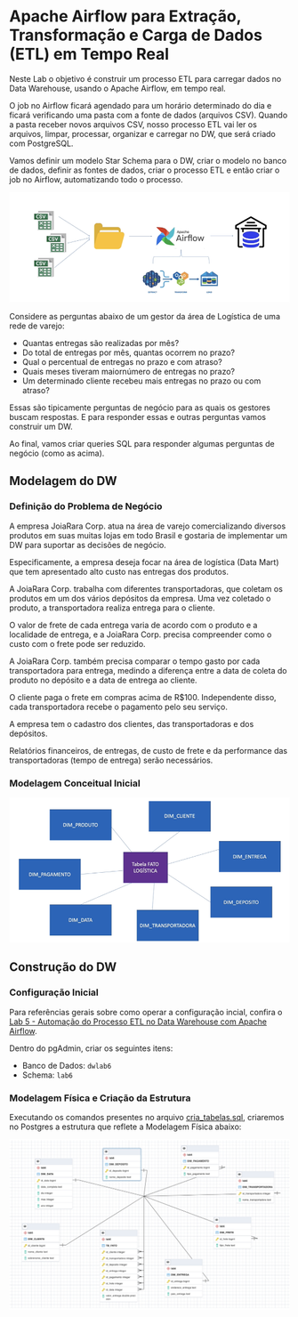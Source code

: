 # Apache Airflow para Extração, Transformação e Carga de Dados (ETL) em Tempo Real

Neste Lab o objetivo é construir um processo ETL para carregar dados no Data Warehouse, usando o Apache Airflow, em tempo real.

O job no Airflow ficará agendado para um horário determinado do dia e ficará verificando uma pasta com a fonte de dados (arquivos CSV). Quando a pasta receber novos arquivos CSV, nosso processo ETL vai ler os arquivos, limpar, processar, organizar e carregar no DW, que será criado com PostgreSQL.

Vamos definir um modelo Star Schema para o DW, criar o modelo no banco de dados, definir as fontes de dados, criar o processo ETL e então criar o job no Airflow, automatizando todo o processo.

![visao_geral](./images/visao_geral.png)

Considere as perguntas abaixo de um gestor da área de Logística de uma rede de varejo:

- Quantas entregas são realizadas por mês?
- Do total de entregas por mês, quantas ocorrem no prazo?
- Qual o percentual de entregas no prazo e com atraso?
- Quais meses tiveram maiornúmero de entregas no prazo?
- Um determinado cliente recebeu mais entregas no prazo ou com atraso?

Essas são tipicamente perguntas de negócio para as quais os gestores buscam respostas. E para responder essas e outras perguntas vamos construir um DW. 

Ao final, vamos criar queries SQL para responder algumas perguntas de negócio (como as acima).

## Modelagem do DW

### Definição do Problema de Negócio

A empresa JoiaRara Corp. atua na área de varejo comercializando diversos produtos em suas muitas lojas em todo Brasil e gostaria de implementar um DW para suportar as decisões de negócio.

Especificamente, a empresa deseja focar na área de logística (Data Mart) que tem apresentado alto custo nas entregas dos produtos.

A JoiaRara Corp. trabalha com diferentes transportadoras, que coletam os produtos em um dos vários depósitos da empresa. Uma vez coletado o produto, a transportadora realiza entrega para o cliente.

O valor de frete de cada entrega varia de acordo com o produto e a localidade de entrega, e a JoiaRara Corp. precisa compreender como o custo com o frete pode ser reduzido.

A JoiaRara Corp. também precisa comparar o tempo gasto por cada transportadora para entrega, medindo a diferença entre a data de coleta do produto no depósito e a data de entrega ao cliente. 

O cliente paga o frete em compras acima de R$100. Independente disso, cada transportadora recebe o pagamento pelo seu serviço.

A empresa tem o cadastro dos clientes, das transportadoras e dos depósitos.

Relatórios financeiros, de entregas, de custo de frete e da performance das transportadoras (tempo de entrega) serão necessários.

### Modelagem Conceitual Inicial

![modelo_1](./images/modelo_1.png)

## Construção do DW

### Configuração Inicial

Para referências gerais sobre como operar a configuração incial, confira o [Lab 5 - Automação do Processo ETL no Data Warehouse com Apache Airflow](https://github.com/jeantozzi/engenharia-de-dados_DSA/tree/main/Design%20e%20Implementa%C3%A7%C3%A3o%20de%20Data%20Warehouses/Lab%205%20-%20Automa%C3%A7%C3%A3o%20do%20Processo%20ETL%20no%20Data%20Warehouse%20com%20Apache%20Airflow).

Dentro do pgAdmin, criar os seguintes itens:
- Banco de Dados: `dwlab6`
- Schema: `lab6`

### Modelagem Física e Criação da Estrutura

Executando os comandos presentes no arquivo [cria_tabelas.sql](), criaremos no Postgres a estrutura que reflete a Modelagem Física abaixo:

![modelo_2](./images/modelo_2.png)
